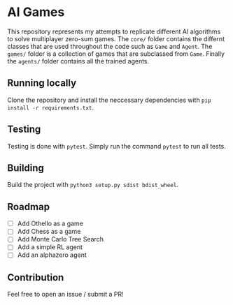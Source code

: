 # AI Games

This repository represents my attempts to replicate different AI algorithms to solve multiplayer zero-sum games. The `core/` folder contains the differnt classes that are used throughout the code such as `Game` and `Agent`. The `games/` folder is a collection of games that are subclassed from `Game`. Finally the `agents/` folder contains all the trained agents.

## Running locally

Clone the repository and install the neccessary dependencies with `pip install -r requirements.txt`.

## Testing

Testing is done with `pytest`. Simply run the command `pytest` to run all tests.

## Building

Build the project with `python3 setup.py sdist bdist_wheel`.

## Roadmap

- [ ] Add Othello as a game
- [ ] Add Chess as a game
- [ ] Add Monte Carlo Tree Search
- [ ] Add a simple RL agent
- [ ] Add an alphazero agent

## Contribution

Feel free to open an issue / submit a PR!
